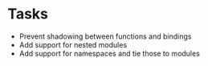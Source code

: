 # Tasks

- Prevent shadowing between functions and bindings
- Add support for nested modules
- Add support for namespaces and tie those to modules
